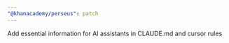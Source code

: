 ```yaml
---
"@khanacademy/perseus": patch
---
```


Add essential information for AI assistants in CLAUDE.md and cursor rules
